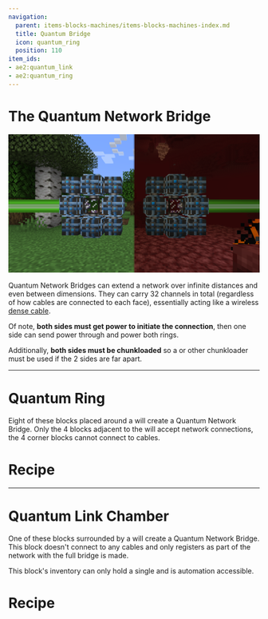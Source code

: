 ```yaml
---
navigation:
  parent: items-blocks-machines/items-blocks-machines-index.md
  title: Quantum Bridge
  icon: quantum_ring
  position: 110
item_ids:
- ae2:quantum_link
- ae2:quantum_ring
---
```

# The Quantum Network Bridge

![A formed Quantum Network Bridge](../assets/diagrams/quantum_bridge_demonstration.png)

Quantum Network Bridges can extend a network over infinite distances and even between dimensions.
They can carry 32 channels in total (regardless of how cables are connected to each face), essentially
acting like a wireless [dense cable](cables.md).

Of note, **both sides must get power to initiate the connection**, then one side can send power through and power both rings.

Additionally, **both sides must be chunkloaded** so a <ItemLink id="spatial_anchor"/> or other chunkloader must be used
if the 2 sides are far apart.

---

# Quantum Ring

Eight of these blocks placed around a <ItemLink id="quantum_link"/> will create a
Quantum Network Bridge. Only the 4 <ItemLink id="quantum_ring"/> blocks adjacent to
the <ItemLink id="quantum_link" /> will accept network connections,
the 4 corner blocks cannot connect to cables.

# Recipe

<RecipeFor id="quantum_ring" />

---

# Quantum Link Chamber

One of these blocks surrounded by a <ItemLink id="quantum_ring"/>
will create a Quantum Network Bridge. This block doesn't connect to any cables and only registers
as part of the network with the full bridge is made.

This block's inventory can only hold a single <ItemLink id="quantum_entangled_singularity"/> and is
automation accessible.

# Recipe

<RecipeFor id="quantum_link" />